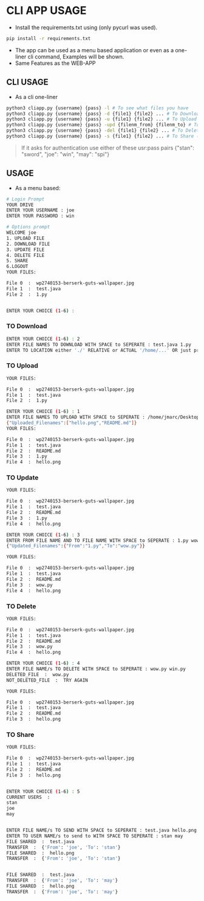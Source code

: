 # CLI APP USAGE

- Install the requirements.txt using (only pycurl was used).

```bash
pip install -r requirements.txt
```

- The app can be used as a menu based application or even as a one-liner cli command, Examples will be shown.
- Same Features as the WEB-APP

## CLI USAGE

- As a cli one-liner

```bash
python3 cliapp.py {username} {pass} -l # To see what files you have
python3 cliapp.py {username} {pass} -d {file1} {file2} ... # To Download
python3 cliapp.py {username} {pass} -u {file1} {file2} ... # To Upload
python3 cliapp.py {username} {pass} -upd {filenm_from} {filenm_to} # To Rename
python3 cliapp.py {username} {pass} -del {file1} {file2} ... # To Delete
python3 cliapp.py {username} {pass} -s {file1} {file2} ... # To Share (Shows list of avalilable users you can choose one or more)
```

> If it asks for authentication use either of these usr:pass pairs {"stan": "sword", "joe": "win", "may": "spi"}

## USAGE

- As a menu based:
  
```bash
# Login Prompt
YOUR DRIVE
ENTER YOUR USERNAME : joe
ENTER YOUR PASSWORD : win

# Options prompt
WELCOME joe
1. UPLOAD FILE 
2. DOWNLOAD FILE 
3. UPDATE FILE 
4. DELETE FILE 
5. SHARE 
6.LOGOUT
YOUR FILES:

File 0  :  wp2740153-berserk-guts-wallpaper.jpg
File 1  :  test.java
File 2  :  1.py


ENTER YOUR CHOICE (1-6) :
```

### TO Download

```bash
ENTER YOUR CHOICE (1-6) : 2
ENTER FILE NAMES TO DOWNLOAD WITH SPACE to SEPERATE : test.java 1.py
ENTER TO LOCATION either './' RELATIVE or ACTUAL '/home/...' OR just press enter : /home/jmarc/Desktop/
```

### TO Upload

```bash
YOUR FILES:

File 0  :  wp2740153-berserk-guts-wallpaper.jpg
File 1  :  test.java
File 2  :  1.py

ENTER YOUR CHOICE (1-6) : 1
ENTER FILE NAMES TO UPLOAD WITH SPACE to SEPERATE : /home/jmarc/Desktop/hello.png ./README.md
{"Uploaded_Filenames":["hello.png","README.md"]}
YOUR FILES:

File 0  :  wp2740153-berserk-guts-wallpaper.jpg
File 1  :  test.java
File 2  :  README.md
File 3  :  1.py
File 4  :  hello.png
```

### TO Update

```bash
YOUR FILES:

File 0  :  wp2740153-berserk-guts-wallpaper.jpg
File 1  :  test.java
File 2  :  README.md
File 3  :  1.py
File 4  :  hello.png

ENTER YOUR CHOICE (1-6) : 3   
ENTER FROM FILE NAME AND TO FILE NAME WITH SPACE to SEPERATE : 1.py wow.py
{"Updated_Filenames":{"From":"1.py","To":"wow.py"}}

YOUR FILES:

File 0  :  wp2740153-berserk-guts-wallpaper.jpg
File 1  :  test.java
File 2  :  README.md
File 3  :  wow.py
File 4  :  hello.png

```

### TO Delete

```bash
YOUR FILES:

File 0  :  wp2740153-berserk-guts-wallpaper.jpg
File 1  :  test.java
File 2  :  README.md
File 3  :  wow.py
File 4  :  hello.png

ENTER YOUR CHOICE (1-6) : 4
ENTER FILE NAME/s TO DELETE WITH SPACE to SEPERATE : wow.py win.py
DELETED_FILE  :  wow.py
NOT_DELETED_FILE  :  TRY AGAIN

YOUR FILES:

File 0  :  wp2740153-berserk-guts-wallpaper.jpg
File 1  :  test.java
File 2  :  README.md
File 3  :  hello.png
```

### TO Share

```bash
YOUR FILES:

File 0  :  wp2740153-berserk-guts-wallpaper.jpg
File 1  :  test.java
File 2  :  README.md
File 3  :  hello.png


ENTER YOUR CHOICE (1-6) : 5
CURRENT USERS  : 
stan
joe
may


ENTER FILE NAME/s TO SEND WITH SPACE to SEPERATE : test.java hello.png
ENTER TO USER NAME/s to send to WITH SPACE TO SEPERATE : stan may
FILE SHARED  :  test.java
TRANSFER  :  {'From': 'joe', 'To': 'stan'}
FILE SHARED  :  hello.png
TRANSFER  :  {'From': 'joe', 'To': 'stan'}


FILE SHARED  :  test.java
TRANSFER  :  {'From': 'joe', 'To': 'may'}
FILE SHARED  :  hello.png
TRANSFER  :  {'From': 'joe', 'To': 'may'}
```
